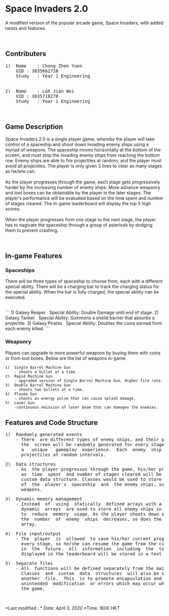 
# Space Invaders 2.0

A  modified  version of the popular arcade game, Space Invaders, with added
twists and features.


<br/>

## Contributers

<pre>
1)	Name	: Chong Zhen Yuen 
&nbsp 	UID	: 3035662728
&nbsp 	Study	: Year 1 Engineering
<br/>
2)	Name	: Loh Jian Wei
&nbsp 	UID	: 3035718278
&nbsp 	Study	: Year 1 Engineering
</pre>

<br/>

## Game Description

Space  Invaders  2.0  is a single player game, whereby the player will take
control  of  a spaceship and shoot down invading enemy ships using a myriad
of  weapons.  The spaceship moves horizontally at the bottom of the screen,
and  must stop the invading enemy ships from reaching the bottom row. Enemy
ships are able to fire projectiles at random, and the player must avoid all
projectiles.  The  player  is only given 3 lives to clear as many stages as
he/she can. 
<br/> 
<br/>
As  the  player  progresses through the game, each stage gets progressively
harder  by  the increasing number of enemy ships. More advance weaponry and
loot  boxes  can  be  obtainable  by  the  player  in the later stages. The 
player's  performance  will be evaluated based on the time spent and number 
of  stages  cleared.  The  in-game  leaderboard will display the top 5 high 
scores.
<br  />
<br  />
When the player progresses from one stage to the next stage, the player has
to nagivate the  spaceship  through a group of asteriods by dodging them to
prevent crashing.


<br/>

## In-game Features

### Spaceships
There will be three types of spaceship to choose from, each with a different
special ability.  There will be a  charging bar to track the charging status
for the special ability.  When the bar is fully charged, the special ability
can be executed. 

<br />
```
1)	Galaxy Reaper
&nbsp	Special Ability: Double Damage until end of stage.
2)	Galaxy Tanker
&nbsp	Special Ability: Summons a sheild barrier that absorbs a projectile.
3)	Galaxy Pirates
&nbsp	Special Ability: Doubles the coins earned from each enemy killed.
```
<br  />

### Weaponry

Players can upgrade to more powerful weapons by buying them with coins or from
loot boxes. Below are the list of weapons in-game.
<br  />
```
1)	Single Barrel Machine Gun
	- shoots a bullet at a time. 
2)	Rapid Machine Gun
	- upgraded version of Single Barrel Machine Gun. Higher fire rate.
3)	Double Barrel Machine Gun
	- shoots two bullets at a time.
4)	Plasma Gun
	- shoots an energy pulse that can cause splash damage.
5)	Laser Gun
	-continuous emission of laser beam that can damages the enemies.
```

## Features and Code Structure

<pre>
1) 	Randomly generated events
	- There  are different types of enemy ships, and their positions on
	  the  screen will be randomly generated for every stage to provide
	  a   unique   gameplay  experience.  Each  enemy  ship  will  fire
	  projectiles at random intervals.
</pre>

<pre>
2)	Data structures
	- As  the player progresses through the game, his/her progress such
	  as  time  spent  and number of stages cleared will be stored in a
	  custom data structure. Classes would be used to store the details
	  of  the  player's  spaceship  and  the enemy ships, such as their
	  weapons.
</pre>

<pre>
3) 	Dynamic memory management
	- Instead  of  using  statically  defined arrays with a fixed size,
	  dynamic  arrays  are used to store all enemy ships in every stage
	  to  reduce  memory  usage. As the player shoots down enemy ships,
	  the  number  of  enemy  ships  decreases, so does the size of the
	  array.
</pre>

<pre>
4)	File input/output
	- The  player  is  allowed  to save his/her current progress before
	  every stage, so he/she can resume the game from the current stage
	  in  the  future.  All  information  including  the  top  5 scores
	  displayed in the leaderboard will be stored in a text file.
</pre>

<pre>
5)	Separate files
	- All  functions will be defined separately from the main function.
	  Classes  and  custom  data  structures  will also be separated in
	  another  file.  This  is to promote encapsulation and prevent any
	  unintended  modification  or errors which may occur when updating
	  the game.
</pre>

<br/>

*Last modified : *
*Date: April 3, 2020*
*Time: 1600 HKT
